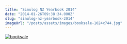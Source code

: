 ```yaml
---
title: "Sinulog NZ Yearbook 2014"
date: "2014-01-26T09:38:34.000Z"
slug: "sinulog-nz-yearbook-2014"
imageUrl: "/posts/assets/images/booksale-1024x744.jpg"
---
```


[![booksale](https://i0.wp.com/santonino-nz.org/wp-content/uploads/2014/01/booksale-1024x744.jpg?resize=1024%2C744)](https://i0.wp.com/santonino-nz.org/wp-content/uploads/2014/01/booksale.jpg)